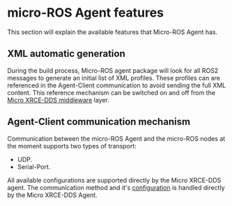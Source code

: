 # micro-ROS Agent features

This section will explain the available features that Micro-ROS Agent has.

## XML automatic generation

During the build process, Micro-ROS agent package will look for all ROS2 messages to generate an initial list of XML profiles.
These profiles can are referenced in the Agent-Client communication to avoid sending the full XML content.
This reference mechanism can be switched on and off from the [Micro XRCE-DDS middleware](../rmw_microxrcedds/Configuration.md) layer.

## Agent-Client communication mechanism

Communication between the micro-ROS Agent and the micro-ROS nodes at the moment supports two types of transport:

- UDP.
- Serial-Port.

All available configurations are supported directly by the Micro XRCE-DDS agent.
The communication method and it's [configuration](https://micro-xrce-dds.readthedocs.io/en/latest/agent.html#micro-xrce-dds-agent) is handled directly by the Micro XRCE-DDS Agent.
